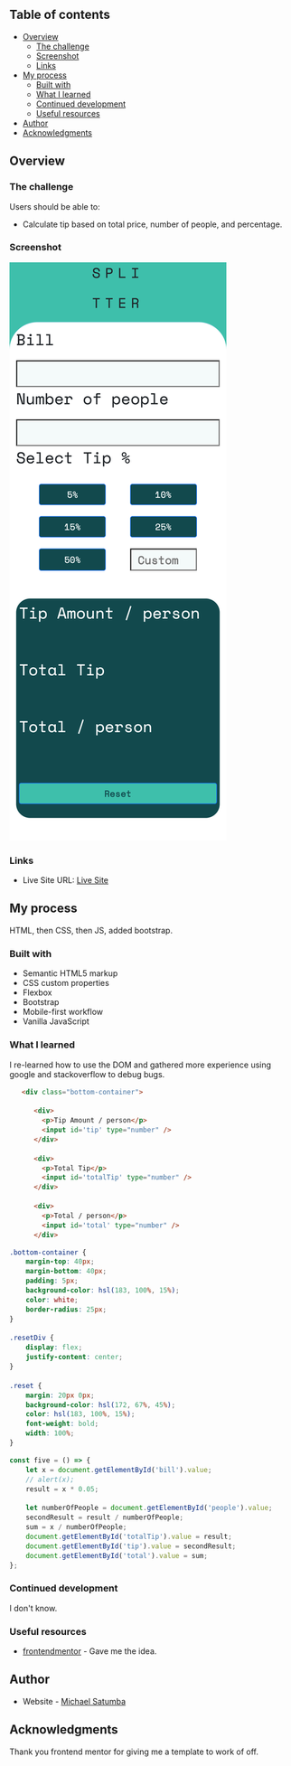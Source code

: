 <!-- # Frontend Mentor - IP address tracker solution

This is a solution to the [IP address tracker challenge on Frontend Mentor](https://www.frontendmentor.io/challenges/ip-address-tracker-I8-0yYAH0). Frontend Mentor challenges help you improve your coding skills by building realistic projects. -->

## Table of contents

- [Overview](#overview)
  - [The challenge](#the-challenge)
  - [Screenshot](#screenshot)
  - [Links](#links)
- [My process](#my-process)
  - [Built with](#built-with)
  - [What I learned](#what-i-learned)
  - [Continued development](#continued-development)
  - [Useful resources](#useful-resources)
- [Author](#author)
- [Acknowledgments](#acknowledgments)

<!-- **Note: Delete this note and update the table of contents based on what sections you keep.** -->

## Overview

### The challenge

Users should be able to:

- Calculate tip based on total price, number of people, and percentage.

### Screenshot

![](<./images/screenshot.png>)

<!-- Add a screenshot of your solution. The easiest way to do this is to use Firefox to view your project, right-click the page and select "Take a Screenshot". You can choose either a full-height screenshot or a cropped one based on how long the page is. If it's very long, it might be best to crop it.

Alternatively, you can use a tool like [FireShot](https://getfireshot.com/) to take the screenshot. FireShot has a free option, so you don't need to purchase it.

Then crop/optimize/edit your image however you like, add it to your project, and update the file path in the image above. -->

<!-- **Note: Delete this note and the paragraphs above when you add your screenshot. If you prefer not to add a screenshot, feel free to remove this entire section.** -->

### Links

<!-- - Solution URL: [Add solution URL here](https://your-solution-url.com) -->

- Live Site URL: [Live Site](https://calorie-map-web.vercel.app/)

## My process

HTML, then CSS, then JS, added bootstrap.

### Built with

- Semantic HTML5 markup
- CSS custom properties
- Flexbox
- Bootstrap
- Mobile-first workflow
- Vanilla JavaScript

### What I learned

I re-learned how to use the DOM and gathered more experience using google and stackoverflow to debug bugs.

<!-- Use this section to recap over some of your major learnings while working through this project. Writing these out and providing code samples of areas you want to highlight is a great way to reinforce your own knowledge. -->

<!-- To see how you can add code snippets, see below: -->

```html
   <div class="bottom-container">

      <div>
        <p>Tip Amount / person</p>
        <input id='tip' type="number" />
      </div>

      <div>
        <p>Total Tip</p>
        <input id='totalTip' type="number" />
      </div>

      <div>
        <p>Total / person</p>
        <input id='total' type="number" />
      </div>
```

```css
.bottom-container {
	margin-top: 40px;
	margin-bottom: 40px;
	padding: 5px;
	background-color: hsl(183, 100%, 15%);
	color: white;
	border-radius: 25px;
}

.resetDiv {
	display: flex;
	justify-content: center;
}

.reset {
	margin: 20px 0px;
	background-color: hsl(172, 67%, 45%);
	color: hsl(183, 100%, 15%);
	font-weight: bold;
	width: 100%;
}
```

```js
const five = () => {
	let x = document.getElementById('bill').value;
	// alert(x);
	result = x * 0.05;

	let numberOfPeople = document.getElementById('people').value;
	secondResult = result / numberOfPeople;
	sum = x / numberOfPeople;
	document.getElementById('totalTip').value = result;
	document.getElementById('tip').value = secondResult;
	document.getElementById('total').value = sum;
};
```

<!-- If you want more help with writing markdown, we'd recommend checking out [The Markdown Guide](https://www.markdownguide.org/) to learn more. -->

<!-- **Note: Delete this note and the content within this section and replace with your own learnings.** -->

### Continued development

<!-- Use this section to outline areas that you want to continue focusing on in future projects. These could be concepts you're still not completely comfortable with or techniques you found useful that you want to refine and perfect. -->

I don't know.

<!-- **Note: Delete this note and the content within this section and replace with your own plans for continued development.** -->

### Useful resources

- [frontendmentor](https://www.frontendmentor.io/home) - Gave me the idea.
<!-- - [Example resource 2](https://www.example.com) - This is an amazing article which helped me finally understand XYZ. I'd recommend it to anyone still learning this concept.

**Note: Delete this note and replace the list above with resources that helped you during the challenge. These could come in handy for anyone viewing your solution or for yourself when you look back on this project in the future.** -->

## Author

- Website - [Michael Satumba](https://mkeport.vercel.app/)
<!-- - Frontend Mentor - [@yourusername](https://www.frontendmentor.io/profile/yourusername)
- Twitter - [@yourusername](https://www.twitter.com/yourusername) -->

<!-- **Note: Delete this note and add/remove/edit lines above based on what links you'd like to share.** -->

## Acknowledgments

<!-- This is where you can give a hat tip to anyone who helped you out on this project. Perhaps you worked in a team or got some inspiration from someone else's solution. This is the perfect place to give them some credit. -->

Thank you frontend mentor for giving me a template to work of off.

<!-- **Note: Delete this note and edit this section's content as necessary. If you completed this challenge by yourself, feel free to delete this section entirely.** -->
